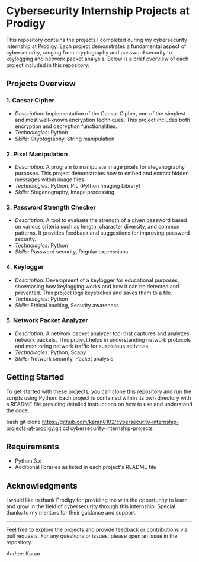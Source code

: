 # Cybersecurity Internship Projects at Prodigy

This repository contains the projects I completed during my cybersecurity internship at Prodigy. Each project demonstrates a fundamental aspect of cybersecurity, ranging from cryptography and password security to keylogging and network packet analysis. Below is a brief overview of each project included in this repository:

## Projects Overview

### 1. Caesar Cipher
- *Description:* Implementation of the Caesar Cipher, one of the simplest and most well-known encryption techniques. This project includes both encryption and decryption functionalities.
- *Technologies:* Python
- *Skills:* Cryptography, String manipulation

### 2. Pixel Manipulation
- *Description:* A program to manipulate image pixels for steganography purposes. This project demonstrates how to embed and extract hidden messages within image files.
- *Technologies:* Python, PIL (Python Imaging Library)
- *Skills:* Steganography, Image processing

### 3. Password Strength Checker
- *Description:* A tool to evaluate the strength of a given password based on various criteria such as length, character diversity, and common patterns. It provides feedback and suggestions for improving password security.
- *Technologies:* Python
- *Skills:* Password security, Regular expressions

### 4. Keylogger
- *Description:* Development of a keylogger for educational purposes, showcasing how keylogging works and how it can be detected and prevented. This project logs keystrokes and saves them to a file.
- *Technologies:* Python
- *Skills:* Ethical hacking, Security awareness

### 5. Network Packet Analyzer
- *Description:* A network packet analyzer tool that captures and analyzes network packets. This project helps in understanding network protocols and monitoring network traffic for suspicious activities.
- *Technologies:* Python, Scapy
- *Skills:* Network security, Packet analysis

## Getting Started

To get started with these projects, you can clone this repository and run the scripts using Python. Each project is contained within its own directory with a README file providing detailed instructions on how to use and understand the code.

bash
git clone https://github.com/karan8102/cybersecurity-internship-projects-at-prodigy.git
cd cybersecurity-internship-projects


## Requirements

- Python 3.x
- Additional libraries as listed in each project's README file


## Acknowledgments

I would like to thank Prodigy for providing me with the opportunity to learn and grow in the field of cybersecurity through this internship. Special thanks to my mentors for their guidance and support.

---

Feel free to explore the projects and provide feedback or contributions via pull requests. For any questions or issues, please open an issue in the repository.

*Author:* Karan
